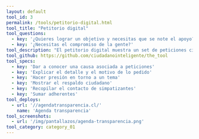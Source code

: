 ```yaml
---
layout: default
tool_id: 3
permalink: /tools/petitorio-digital.html
tool_title: "Petitorio digital"
tool_questions:
  - key: '¿Quieres lograr un objetivo y necesitas que se note el apoyo?'
  - key: '¿Necesitas el compromiso de la gente?'
tool_description: "El petitorio digital muestra un set de peticiones ciudadanas en torno a un tema específico, permitiendo posicionar un tema y conseguir adherentes."
tool_github: https://github.com/ciudadanointeligente/the_tool
tool_specs:
  - key: 'Dar a conocer una causa asociada a peticiones'
  - key: 'Explicar el detalle y el motivo de lo pedido'
  - key: 'Hacer presión en torno a un tema'
  - key: 'Mostrar el respaldo ciudadano'
  - key: 'Recopilar el contacto de simpatizantes'
  - key: 'Sumar adherentes'
tool_deploys:
  - url: '//agendatransparencia.cl/'
    name: 'Agenda transparencia'
tool_screenshots:
  - url: '/img/pantallazos/agenda-transparencia.png'
tool_category: category_01
---
```

